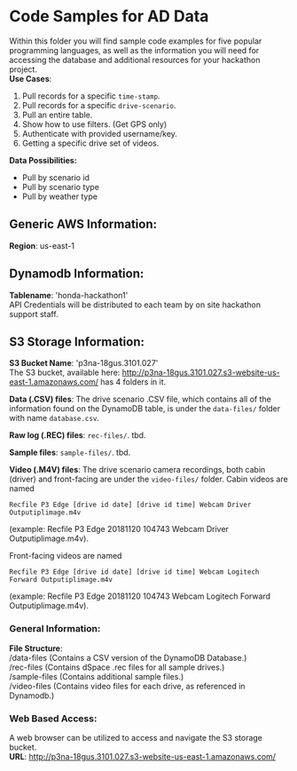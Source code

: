 # Code Samples for AD Data <br>
Within this folder you will find sample code examples for five popular programming languages, as well as the information you will need for accessing the database and additional resources for your hackathon project.<br>
**Use Cases**:<br>

1. Pull records for a specific `time-stamp`.
2. Pull records for a specific `drive-scenario`.
3. Pull an entire table. 
4. Show how to use filters. (Get GPS only)
5. Authenticate with provided username/key.
6. Getting a specific drive set of videos.

**Data Possibilities:** <br>

- Pull by scenario id
- Pull by scenario type
- Pull by weather type

## Generic AWS Information: <br>

**Region**: us-east-1<br>

## Dynamodb Information:
**Tablename**: 'honda-hackathon1'<br>
API Credentials will be distributed to each team by on site hackathon support staff.<br>

## S3 Storage Information: <br>
**S3 Bucket Name**: 'p3na-18gus.3101.027'<br>
The S3 bucket, available here:
http://p3na-18gus.3101.027.s3-website-us-east-1.amazonaws.com/
has 4 folders in it.

**Data (.CSV) files**: The drive scenario .CSV file, which contains all of the
information found on the DynamoDB table, is under the `data-files/` folder with
name `database.csv`.

**Raw log (.REC) files**: `rec-files/`. tbd.

**Sample files**: `sample-files/`. tbd.

**Video (.M4V) files**: The drive scenario camera recordings, both cabin (driver)
and front-facing are under the `video-files/` folder. Cabin videos are named

`Recfile P3 Edge [drive id date] [drive id time] Webcam Driver Outputiplimage.m4v`

(example: Recfile P3 Edge 20181120 104743 Webcam Driver Outputiplimage.m4v).

Front-facing videos are named

`Recfile P3 Edge [drive id date] [drive id time] Webcam Logitech Forward Outputiplimage.m4v`

(example: Recfile P3 Edge 20181120 104743 Webcam Logitech Forward Outputiplimage.m4v).

### General Information: <br>
**File Structure**:<br>
/data-files  (Contains a CSV version of the DynamoDB Database.)<br>
/rec-files  (Contains dSpace .rec files for all sample drives.)<br>
/sample-files  (Contains additional sample files.)<br>
/video-files  (Contains video files for each drive, as referenced in Dynamodb.)<br>

### Web Based Access: <br>
A web browser can be utilized to access and navigate the S3 storage bucket.<br>
**URL**: http://p3na-18gus.3101.027.s3-website-us-east-1.amazonaws.com/ <br>